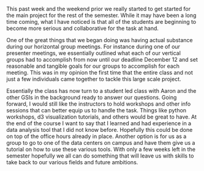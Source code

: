 This past week and the weekend prior we really started to get started for the main project for the rest of the semester. While it may have been a long time coming, what I have noticed is that all of the students are beginning to become more serious and collaborative for the task at hand.

One of the great things that we began doing was having actual substance during our horizontal group meetings. For instance during one of our presenter meetings, we essentially outlined what each of our vertical groups had to accomplish from now until our deadline December 12 and set reasonable and tangible goals for our groups to accomplish for each meeting. This was  in my opinion the first time that the entire class and not just a few individuals came together to tackle this large scale project.

Essentially the class has now turn to a student led class with Aaron and the other GSIs in the background ready to answer our questions. Going forward, I would still like the instructors to hold workshops and other info sessions that can better equip us to handle the task. Things like python workshops, d3 visualization tutorials, and others would be great to have. At the end of the course I want to say that I learned and had experience in a data analysis tool that I did not know before. Hopefully this could be done on top of the office hours already in place. Another option is for us as a group to go to one of the data centers on campus and have them give us a tutorial on how to use these various tools. With only a few weeks left in the semester hopefully we all can do something that will leave us with skills to take back to our various fields and future ambitions.
